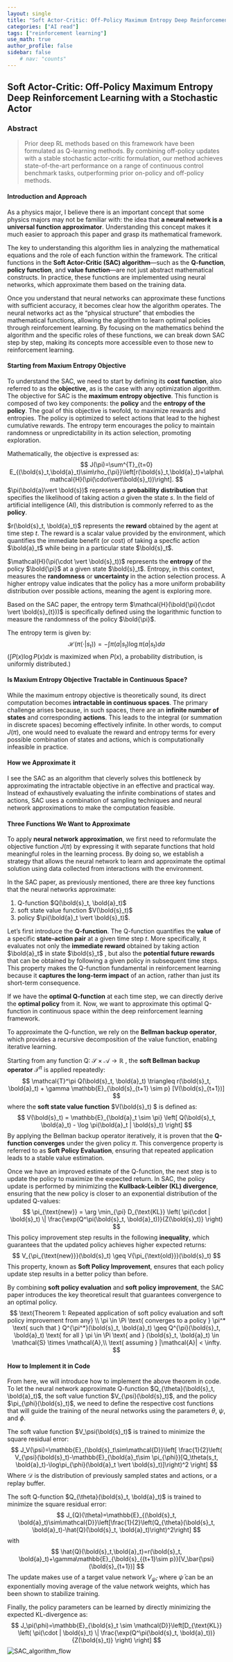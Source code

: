 ```yaml
---
layout: single
title: "Soft Actor-Critic: Off-Policy Maximum Entropy Deep Reinforcement Learning with a Stochastic Actor"
categories: ["AI read"]
tags: ["reinforcement learning"]
use_math: true
author_profile: false
sidebar: false
    # nav: "counts"
---
```


## Soft Actor-Critic: Off-Policy Maximum Entropy Deep Reinforcement Learning with a Stochastic Actor

### Abstract

>Prior deep RL methods based on this framework have been formulated as Q-learning methods. By combining off-policy updates with a stable stochastic actor-critic formulation, our method achieves state-of-the-art performance on a range of continuous control benchmark tasks, outperforming prior on-policy and off-policy methods. 



#### Introduction and Approach

As a physics major, I believe there is an important concept that some physics majors may not be familiar with: the idea that **a neural network is a universal function approximator**. Understanding this concept makes it much easier to approach this paper and grasp its mathematical framework.

The key to understanding this algorithm lies in analyzing the mathematical equations and the role of each function within the framework. The critical functions in the **Soft Actor-Critic (SAC) algorithm**—such as the **Q-function**, **policy function**, and **value function**—are not just abstract mathematical constructs. In practice, these functions are implemented using neural networks, which approximate them based on the training data.

Once you understand that neural networks can approximate these functions with sufficient accuracy, it becomes clear how the algorithm operates. The neural networks act as the “physical structure” that embodies the mathematical functions, allowing the algorithm to learn optimal policies through reinforcement learning. By focusing on the mathematics behind the algorithm and the specific roles of these functions, we can break down SAC step by step, making its concepts more accessible even to those new to reinforcement learning.



#### Starting from Maxium Entropy Objective

To understand the  SAC, we need to start by defining its **cost function**, also referred to as the **objective**, as is the case with any optimization algorithm. The objective for SAC is the **maximum entropy objective**. This function is composed of two key components: the **policy** and the **entropy of the policy**. The goal of this objective is twofold, to maximize rewards and entropies. The policy is optimized to select actions that lead to the highest cumulative rewards. The entropy term encourages the policy to maintain randomness or unpredictability in its action selection, promoting exploration. 

Mathematically, the objective is expressed as:
$$
J(\pi)=\sum^{T}_{t=0} E_{(\bold{s}_t,\bold{a}_t)\sim\rho_{\pi}}\left[r(\bold{s}_t,\bold{a}_t)+\alpha\mathcal{H}(\pi(\cdot\vert\bold{s}_t))\right].
$$
$\pi(\bold{a}\vert \bold{s})$ represents a **probability distribution** that specifies the likelihood of taking action $a$ given the state $s$. In the field of artificial intelligence (AI), this distribution is commonly referred to as the **policy**. 

$r(\bold{s}_t, \bold{a}_t)$ represents the **reward** obtained by the agent at time step $t$. The reward is a scalar value provided by the environment, which quantifies the immediate benefit (or cost) of taking a specfic action $\bold{a}_t$ while being in a particular state $\bold{s}_t$.

$\mathcal{H}(\pi(\cdot \vert \bold{s}_t))$ represents the **entropy** of the policy $\bold{\pi}$ at a given state $\bold{s}_t$. Entropy, in this context, measures the **randomness** or **uncertainty** in the action selection process. A higher entropy value indicates that the policy has a more uniform probability distribution over possible actions, meaning the agent is exploring more. 

Based on the SAC paper, the entropy term $\mathcal{H}(\bold{\pi}(\cdot \vert \bold{s}_{t}))$ is specifically defined using the logarithmic function to measure the randomness of the policy $\bold{\pi}$.

The entropy term is given by:
$$
\mathcal{H}(\pi(\cdot \vert s_t))=-\int\pi(a\vert s_t)\log \pi(a \vert s_t)da
$$
($\int P(x)\log P(x) dx$ is maximized when $P(x)$, a probability distribution, is uniformly distributed.)

#### Is Maxium Entropy Objective Tractable in Continuous Space? 

While the maximum entropy objective is theoretically sound, its direct computation becomes **intractable in continuous spaces**. The primary challenge arises because, in such spaces, there are an **infinite number of states** and corresponding **actions**. This leads to the integral (or summation in discrete spaces) becoming effectively infinite. In other words, to comput $J(\pi)$, one would need to evaluate the reward and entropy terms for every possible combination of states and actions, which is computationally infeasible in practice. 

#### How we Approximate it

I see the SAC as an algorithm that cleverly solves this bottleneck by approximating the intractable objective in an effective and practical way. Instead of exhaustively evaluating the infinite combinations of states and actions, SAC uses a combination of sampling techniques and neural network approximations to make the computation feasible.

#### Three Functions We Want to Approximate

To apply **neural network approximation**, we first need to reformulate the objective function $J(\pi)$ by expressing it with separate functions that hold meaningful roles in the learning process. By doing so, we establish a strategy that allows the neural network to learn and approximate the optimal solution using data collected from interactions with the environment.

In the SAC paper, as previously mentioned, there are three key functions that the neural networks approximate:

1. Q-function $Q(\bold{s}_t, \bold{a}_t)$
2. soft state value function $V(\bold{s}_t)$ 
3. policy $\pi(\bold{a}_t \vert \bold{s}_t)$.

Let’s first introduce the **Q-function**. The Q-function quantifies the **value** of a specific **state-action pair** at a given time step $t$. More specifically, it evaluates not only the **immediate reward** obtained by taking action $\bold{a}_t$ in state $\bold{s}_t$ , but also the **potential future rewards** that can be obtained by following a given policy in subsequent time steps. This property makes the Q-function fundamental in reinforcement learning because it **captures the long-term impact** of an action, rather than just its short-term consequence.

If we have the **optimal Q-function** at each time step, we can directly derive the **optimal policy** from it. Now, we want to approximate this optimal Q-function in continuous space within the deep reinforcement learning framework.

To approximate the Q-function, we rely on the **Bellman backup operator**, which provides a recursive decomposition of the value function, enabling iterative learning.

Starting from any function Q: $\mathcal{S} \times \mathcal{A} \to \mathbb{R}$ , the **soft Bellman backup operator** $\mathcal{T}^\pi$ is applied repeatedly:
$$
\mathcal{T}^\pi Q(\bold{s}_t, \bold{a}_t) \triangleq r(\bold{s}_t, \bold{a}_t) + \gamma \mathbb{E}_{\bold{s}_{t+1} \sim p} [V(\bold{s}_{t+1})]
$$
where the **soft state value function** $V(\bold{s}_t) $ is defined as:
$$
V(\bold{s}_t) = \mathbb{E}_{\bold{a}_t \sim \pi} \left[ Q(\bold{s}_t, \bold{a}_t) - \log \pi(\bold{a}_t | \bold{s}_t) \right]
$$
By applying the Bellman backup operator iteratively, it is proven that the **Q-function converges** under the given policy $\pi$. This convergence property is referred to as **Soft Policy Evaluation**, ensuring that repeated application leads to a stable value estimation.

Once we have an improved estimate of the Q-function, the next step is to update the policy to maximize the expected return. In SAC, the policy update is performed by minimizing the **Kullback-Leibler (KL) divergence**, ensuring that the new policy is closer to an exponential distribution of the updated Q-values:
$$
\pi_{\text{new}} = \arg \min_{\pi} D_{\text{KL}} \left( \pi(\cdot | \bold{s}_t) \| \frac{\exp(Q^\pi(\bold{s}_t, \bold{a}_t))}{Z(\bold{s}_t)} \right)
$$
This policy improvement step results in the following **inequality**, which guarantees that the updated policy achieves higher expected returns:
$$
V_{\pi_{\text{new}}}(\bold{s}_t) \geq V{\pi_{\text{old}}}(\bold{s}_t)
$$
This property, known as **Soft Policy Improvement**, ensures that each policy update step results in a better policy than before.

By combining **soft policy evaluation** and **soft policy improvement**, the SAC paper introduces the key theoretical result that guarantees convergence to an optimal policy.
$$
\text{Theorem 1: Repeated application of soft policy evaluation and soft policy improvement from any} \\ \pi \in \Pi
\text{ converges to a policy } \pi^* \text{ such that } Q^{\pi^*}(\bold{s}_t, \bold{a}_t) \geq Q^{\pi}(\bold{s}_t, \bold{a}_t) \text{ for all } \pi \in \Pi \text{ and } (\bold{s}_t, \bold{a}_t) \in \mathcal{S} \times \mathcal{A},\\ \text{ assuming } |\mathcal{A}| < \infty.
$$

#### How to Implement it in Code

From here, we will introduce how to implement the above theorem in code. To let the neural network approximate Q-function $Q_{\theta}(\bold{s}_t, \bold{a}_t)$, the soft value function $V_{\psi}(\bold{s}_t)$, and the policy $\pi_{\phi}(\bold{s}_t)$, we need to define the respective cost functions that will guide the training of the neural networks using the parameters $\theta$, $\psi$, and $\phi$.

The soft value function $V_\psi(\bold{s}_t)$ is trained to minimize the square residual error:
$$
J_V(\psi)=\mathbb{E}_{\bold{s}_t\sim\mathcal{D}}\left[ \frac{1}{2}\left( V_{\psi}(\bold{s}_t)-\mathbb{E}_{\bold{a}_t\sim \pi_{\phi}}[Q_\theta(s_t, \bold{a}_t)-\log\pi_{\phi}(\bold{a}_t \vert \bold{s}_t)]\right)^2 \right]
$$
Where $\mathcal{D}$ is the distribution of previously sampled states and actions, or a replay buffer. 

The soft Q-function $Q_{\theta}(\bold{s}_t, \bold{a}_t)$ is trained to minimize the square residual error:
$$
J_{Q}(\theta)=\mathbb{E}_{(\bold{s}_t, \bold{a}_t)\sim\mathcal{D}}\left[\frac{1}{2}\left(Q_{\theta}(\bold{s}_t, \bold{a}_t)-\hat{Q}(\bold{s}_t, \bold{a}_t)\right)^2\right]
$$
with 
$$
\hat{Q}(\bold{s}_t,\bold{a}_t)=r(\bold{s}_t, \bold{a}_t)+\gamma\mathbb{E}_{\bold{s}_{{t+1}\sim p}}[V_\bar{\psi}(\bold{s}_{t+1})]
$$
The update makes use of a target value network $V_{\bar{\psi}}$, where $\bar{\psi}$ can be an exponentially moving average of  the value network weights, which has been shown to stabilize training.

Finally, the policy parameters can be learned by directly minimizing the expected  KL-divergence as:
$$
J_\pi(\phi)=\mathbb{E}_{\bold{s}_t \sim \mathcal{D}}\left[D_{\text{KL}} \left( \pi(\cdot | \bold{s}_t) \| \frac{\exp(Q^\pi(\bold{s}_t, \bold{a}_t))}{Z(\bold{s}_t)} \right) \right]
$$
![SAC_algorithm_flow](../images/2025-01-19-PMLR_Haarnoja_Soft_Actor_Critic/SAC_algorithm_flow.png)
